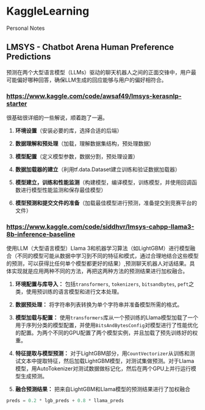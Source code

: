 # KaggleLearning
Personal Notes

## LMSYS - Chatbot Arena Human Preference Predictions
预测在两个大型语言模型（LLMs）驱动的聊天机器人之间的正面交锋中，用户最可能偏好哪种回答，确保LLM生成的回应能够与用户的偏好相符合。

###  https://www.kaggle.com/code/awsaf49/lmsys-kerasnlp-starter

很基础很详细的一些解说，顺着跑了一遍。

1. **环境设置**（安装必要的库，选择合适的后端）

2. **数据理解和预处理**（加载，理解数据集结构，预处理数据）

3. **模型配置**（定义模型参数，数据分割，预处理设置）

4. **数据加载器的建立**（利用tf.data.Dataset建立训练和验证数据加载器）

5. **模型建立，训练和性能监测**（构建模型，编译模型，训练模型，并使用回调函数进行模型性能监测和保存最佳模型）

6. **模型预测和提交文件的准备**（加载最佳模型进行预测，准备提交到竞赛平台的文件）

### https://www.kaggle.com/code/siddhvr/lmsys-cahpp-llama3-8b-inference-baseline

使用LLM（大型语言模型）Llama 3和机器学习算法（如LightGBM）进行模型融合（不同的模型可能从数据中学习到不同的特征和模式，通过合理地结合这些模型的预测，可以获得比任何单个模型都更好的结果）,预测聊天机器人对话结果。具体实现就是应用两种不同的方法，再把这两种方法的预测结果进行加权融合。

1. **环境配置与库导入：** 包括`transformers`, `tokenizers`, `bitsandbytes`, `peft`之类，使用预训练的语言模型和进行文本处理。

2. **数据预处理：** 将字符串列表转换为单个字符串并准备模型所需的格式。 

3. **模型加载与配置：** 使用`transformers`库从一个预训练的Llama模型加载了一个用于序列分类的模型配置，并使用`BitsAndBytesConfig`对模型进行了性能优化的配置。为两个不同的GPU配置了两个模型实例，并且加载了预先训练好的权重。

4. **特征提取与模型预测：** 对于LightGBM部分，用`CountVectorizer`从训练和测试文本中提取特征，然后加载LightGBM模型，对测试集做预测。对于Llama模型，用AutoTokenizer对测试数据做标记化，然后在两个GPU上并行运行模型生成预测。

5. **融合预测结果：** 把来自LightGBM和Llama模型的预测结果进行了加权融合
```python
preds = 0.2 * lgb_preds + 0.8 * llama_preds
```
